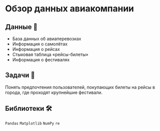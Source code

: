 # Обзор данных авиакомпании

## Данные 📁

- База данных об авиаперевозках
- Информация о самолётах
- Информация о рейсах
- Стыковая таблица «рейсы-билеты»
- Информация о фестивалях

## Задачи 📝
Понять предпочтения пользователей, покупающих билеты на рейсы в города, где проходят крупнейшие фестивали.

## Библиотеки 🛠️
`Pandas` `Matplotlib` `NumPy` `re`
